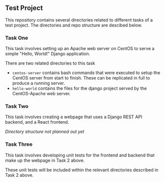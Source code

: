 ## Test Project

This repository contains several directories related to different tasks of a test project. The directories and repo structure are descibed below.


### Task One

This task involves setting up an Apache web server on CentOS to serve a simple "Hello, World!" Django application. 

There are two related directories to this task
* `centos-server` contains bash commands that were executed to setup the CentOS server from start to finish. These can be replicated in full to produce a running server.
* `hello-world` contains the files for the django project served by the CentOS-Apache web server.


### Task Two

This task involves creating a webpage that uses a Django REST API backend, and a React frontend. 

*Directory structure not planned out yet*


### Task Three

This task involves developing unit tests for the frontend and backend that make up the webpage in Task 2 above.

These unit tests will be included within the relevant directories described in Task 2 above.
